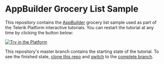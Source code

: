 # AppBuilder Grocery List Sample

This repository contains the [AppBuilder](http://www.telerik.com/appbuilder) grocery list sample used as part of the Telerik Platform interactive tutorials. You can restart the tutorial at any time by clicking the button below:

<a href="https://platform.telerik.com/#tutorial/grocery-list"><img src="http://docs.telerik.com/platform/appbuilder/sample-apps/images/try-in-appbuilder.png" alt="Try in the Platform" title="Try in the Platform" /></a>

This repository's master branch contains the starting state of the tutorial. To see the finished state, [clone this repo](https://platform.telerik.com/#appbuilder/clone/https%3A%2F%2Fgithub.com%2Ftjvantoll%2Fbond-grocery-list.git) and [switch](http://docs.telerik.com/platform/appbuilder/version-control/integrated-version-control) to the [complete branch](https://github.com/tjvantoll/bond-grocery-list/tree/complete).